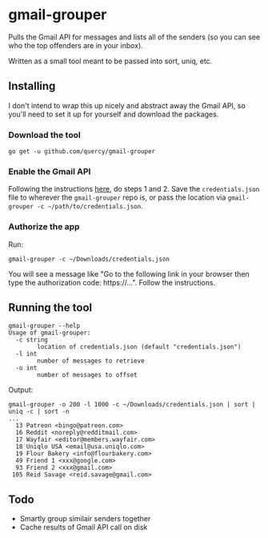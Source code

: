 # gmail-grouper
Pulls the Gmail API for messages and lists all of the senders (so you can see who the top offenders are in your inbox).

Written as a small tool meant to be passed into sort, uniq, etc.

## Installing
I don't intend to wrap this up nicely and abstract away the Gmail API, so you'll need to set it up for yourself and download the packages.

### Download the tool

```
go get -u github.com/quercy/gmail-grouper
```

### Enable the Gmail API 
Following the instructions [here](https://developers.google.com/gmail/api/quickstart/go), do steps 1 and 2. Save the `credentials.json` file to wherever the `gmail-grouper` repo is, or pass the location via `gmail-grouper -c ~/path/to/credentials.json`.

### Authorize the app
Run:
```
gmail-grouper -c ~/Downloads/credentials.json
```
You will see a message like "Go to the following link in your browser then type the authorization code: https://...". Follow the instructions.

## Running the tool

```
gmail-grouper --help                                                    
Usage of gmail-grouper:
  -c string
        location of credentials.json (default "credentials.json")
  -l int
        number of messages to retrieve
  -o int
        number of messages to offset
```

Output:
```
gmail-grouper -o 200 -l 1000 -c ~/Downloads/credentials.json | sort | uniq -c | sort -n
...
  13 Patreon <bingo@patreon.com>
  16 Reddit <noreply@redditmail.com>
  17 Wayfair <editor@members.wayfair.com>
  18 Uniqlo USA <email@usa.uniqlo.com>
  19 Flour Bakery <info@flourbakery.com>
  49 Friend 1 <xxx@google.com>
  93 Friend 2 <xxx@gmail.com>
 105 Reid Savage <reid.savage@gmail.com>
```

## Todo
* Smartly group similair senders together
* Cache results of Gmail API call on disk
